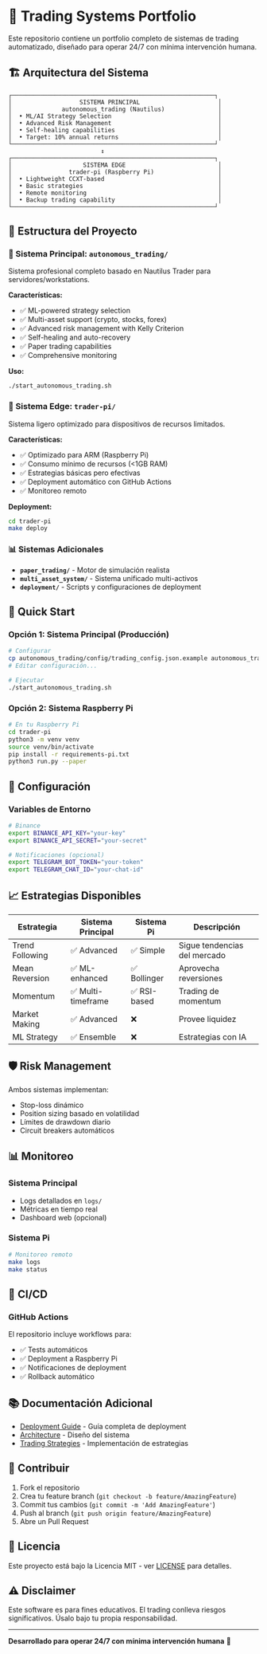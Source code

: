 # 🤖 Trading Systems Portfolio

Este repositorio contiene un portfolio completo de sistemas de trading automatizado, diseñado para operar 24/7 con mínima intervención humana.

## 🏗️ Arquitectura del Sistema

```
┌─────────────────────────────────────────────────────────┐
│                   SISTEMA PRINCIPAL                      │
│              autonomous_trading (Nautilus)               │
│  • ML/AI Strategy Selection                              │
│  • Advanced Risk Management                              │
│  • Self-healing capabilities                             │
│  • Target: 10% annual returns                            │
└─────────────────────────────────────────────────────────┘
                          ↕️
┌─────────────────────────────────────────────────────────┐
│                    SISTEMA EDGE                          │
│                trader-pi (Raspberry Pi)                  │
│  • Lightweight CCXT-based                                │
│  • Basic strategies                                      │
│  • Remote monitoring                                     │
│  • Backup trading capability                             │
└─────────────────────────────────────────────────────────┘
```

## 📁 Estructura del Proyecto

### 🎯 Sistema Principal: `autonomous_trading/`
Sistema profesional completo basado en Nautilus Trader para servidores/workstations.

**Características:**
- ✅ ML-powered strategy selection
- ✅ Multi-asset support (crypto, stocks, forex)
- ✅ Advanced risk management with Kelly Criterion
- ✅ Self-healing and auto-recovery
- ✅ Paper trading capabilities
- ✅ Comprehensive monitoring

**Uso:**
```bash
./start_autonomous_trading.sh
```

### 📱 Sistema Edge: `trader-pi/`
Sistema ligero optimizado para dispositivos de recursos limitados.

**Características:**
- ✅ Optimizado para ARM (Raspberry Pi)
- ✅ Consumo mínimo de recursos (<1GB RAM)
- ✅ Estrategias básicas pero efectivas
- ✅ Deployment automático con GitHub Actions
- ✅ Monitoreo remoto

**Deployment:**
```bash
cd trader-pi
make deploy
```

### 📊 Sistemas Adicionales

- **`paper_trading/`** - Motor de simulación realista
- **`multi_asset_system/`** - Sistema unificado multi-activos
- **`deployment/`** - Scripts y configuraciones de deployment

## 🚀 Quick Start

### Opción 1: Sistema Principal (Producción)
```bash
# Configurar
cp autonomous_trading/config/trading_config.json.example autonomous_trading/config/trading_config.json
# Editar configuración...

# Ejecutar
./start_autonomous_trading.sh
```

### Opción 2: Sistema Raspberry Pi
```bash
# En tu Raspberry Pi
cd trader-pi
python3 -m venv venv
source venv/bin/activate
pip install -r requirements-pi.txt
python3 run.py --paper
```

## 🔧 Configuración

### Variables de Entorno
```bash
# Binance
export BINANCE_API_KEY="your-key"
export BINANCE_API_SECRET="your-secret"

# Notificaciones (opcional)
export TELEGRAM_BOT_TOKEN="your-token"
export TELEGRAM_CHAT_ID="your-chat-id"
```

## 📈 Estrategias Disponibles

| Estrategia | Sistema Principal | Sistema Pi | Descripción |
|------------|------------------|-------------|-------------|
| Trend Following | ✅ Advanced | ✅ Simple | Sigue tendencias del mercado |
| Mean Reversion | ✅ ML-enhanced | ✅ Bollinger | Aprovecha reversiones |
| Momentum | ✅ Multi-timeframe | ✅ RSI-based | Trading de momentum |
| Market Making | ✅ Advanced | ❌ | Provee liquidez |
| ML Strategy | ✅ Ensemble | ❌ | Estrategias con IA |

## 🛡️ Risk Management

Ambos sistemas implementan:
- Stop-loss dinámico
- Position sizing basado en volatilidad
- Límites de drawdown diario
- Circuit breakers automáticos

## 📊 Monitoreo

### Sistema Principal
- Logs detallados en `logs/`
- Métricas en tiempo real
- Dashboard web (opcional)

### Sistema Pi
```bash
# Monitoreo remoto
make logs
make status
```

## 🔄 CI/CD

### GitHub Actions
El repositorio incluye workflows para:
- ✅ Tests automáticos
- ✅ Deployment a Raspberry Pi
- ✅ Notificaciones de deployment
- ✅ Rollback automático

## 📚 Documentación Adicional

- [Deployment Guide](trader-pi/DEPLOYMENT.md) - Guía completa de deployment
- [Architecture](architecture/system_design.py) - Diseño del sistema
- [Trading Strategies](autonomous_trading/strategies/) - Implementación de estrategias

## 🤝 Contribuir

1. Fork el repositorio
2. Crea tu feature branch (`git checkout -b feature/AmazingFeature`)
3. Commit tus cambios (`git commit -m 'Add AmazingFeature'`)
4. Push al branch (`git push origin feature/AmazingFeature`)
5. Abre un Pull Request

## 📄 Licencia

Este proyecto está bajo la Licencia MIT - ver [LICENSE](LICENSE) para detalles.

## ⚠️ Disclaimer

Este software es para fines educativos. El trading conlleva riesgos significativos. Úsalo bajo tu propia responsabilidad.

---

**Desarrollado para operar 24/7 con mínima intervención humana** 🚀